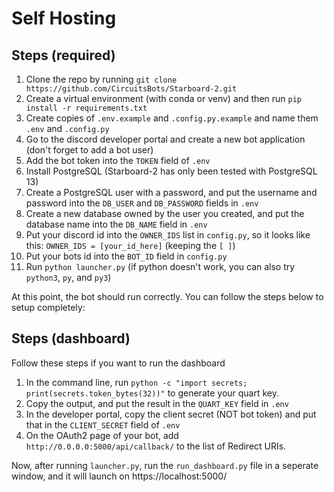 # Self Hosting
## Steps (required)
1.  Clone the repo by running `git clone https://github.com/CircuitsBots/Starboard-2.git`
2.  Create a virtual environment (with conda or venv) and then run `pip install -r requirements.txt`
3.  Create copies of `.env.example` and `.config.py.example` and name them `.env` and `.config.py`
4.  Go to the discord developer portal and create a new bot application (don't forget to add a bot user)
5.  Add the bot token into the `TOKEN` field of `.env`
6.  Install PostgreSQL (Starboard-2 has only been tested with PostgreSQL 13)
7.  Create a PostgreSQL user with a password, and put the username and password into the `DB_USER` and `DB_PASSWORD` fields in `.env`
8.  Create a new database owned by the user you created, and put the database name into the `DB_NAME` field in `.env`
9.  Put your discord id into the `OWNER_IDS` list in `config.py`, so it looks like this: `OWNER_IDS = [your_id_here]` (keeping the `[ ]`)
10. Put your bots id into the `BOT_ID` field in `config.py`
11. Run `python launcher.py` (if python doesn't work, you can also try `python3`, `py`, and `py3`)

At this point, the bot should run correctly. You can follow the steps below to setup completely:

## Steps (dashboard)
Follow these steps if you want to run the dashboard
1.  In the command line, run `python -c "import secrets; print(secrets.token_bytes(32))"` to generate your quart key.
2.  Copy the output, and put the result in the `QUART_KEY` field in `.env`
3.  In the developer portal, copy the client secret (NOT bot token) and put that in the `CLIENT_SECRET` field of `.env`
4.  On the OAuth2 page of your bot, add `http://0.0.0.0:5000/api/callback/` to the list of Redirect URIs.

Now, after running `launcher.py`, run the `run_dashboard.py` file in a seperate window, and it will launch on https://localhost:5000/
